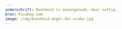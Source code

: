 ```yaml
---
onderschrift: Boosheid is onaangenaam, maar nuttig.
bron: Pixabay.com
image: /img/boosheid-engel-der-wrake.jpg
---
```


